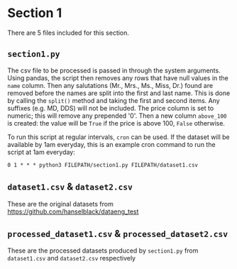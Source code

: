 # Section 1
There are 5 files included for this section.

## `section1.py`
The csv file to be processed is passed in through the system arguments. Using pandas, the script then removes any rows that have null values in the `name` column. Then any salutations (Mr., Mrs., Ms., Miss, Dr.) found are removed before the names are split into the first and last name. This is done by calling the `split()` method and taking the first and second items. Any suffixes (e.g. MD, DDS) will not be included. The price column is set to numeric; this will remove any prepended '0'. Then a new column `above_100` is created: the value will be `True` if the price is above 100, `False` otherwise.

To run this script at regular intervals, `cron` can be used. 
If the dataset will be available by 1am everyday, this is an example cron command to run the script at 1am everyday:

`0 1 * * * python3 FILEPATH/section1.py FILEPATH/dataset1.csv`

## `dataset1.csv` & `dataset2.csv`
These are the original datasets from https://github.com/hanselblack/dataeng_test

## `processed_dataset1.csv` & `processed_dataset2.csv`
These are the processed datasets produced by `section1.py` from `dataset1.csv` and `dataset2.csv` respectively